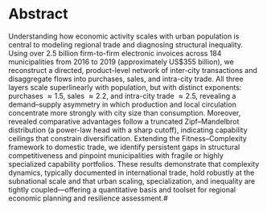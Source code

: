 # Abstract
Understanding how economic activity scales with urban population is central to modeling regional trade and diagnosing structural inequality. Using over 2.5 billion firm-to-firm electronic invoices across 184 municipalities from 2016 to 2019 (approximately US\$355 billion), we reconstruct a directed, product-level network of inter-city transactions and disaggregate flows into purchases, sales, and intra-city trade. All three layers scale superlinearly with population, but with distinct exponents: purchases $\approx 1.5$, sales $\approx 2.2$, and intra-city trade $\approx 2.5$, revealing a demand–supply asymmetry in which production and local circulation concentrate more strongly with city size than consumption. Moreover, revealed comparative advantages follow a truncated Zipf–Mandelbrot distribution (a power-law head with a sharp cutoff), indicating capability ceilings that constrain diversification. Extending the Fitness–Complexity framework to domestic trade, we identify persistent gaps in structural competitiveness and pinpoint municipalities with fragile or highly specialized capability portfolios. These results demonstrate that complexity dynamics, typically documented in international trade, hold robustly at the subnational scale and that urban scaling, specialization, and inequality are tightly coupled—offering a quantitative basis and toolset for regional economic planning and resilience assessment.#
